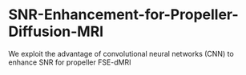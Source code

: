 # SNR-Enhancement-for-Propeller-Diffusion-MRI
We exploit the advantage of convolutional neural networks (CNN) to enhance SNR for propeller FSE-dMRI
